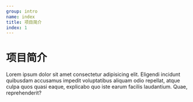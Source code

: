 ```yaml
---
group: intro
name: index
title: 项目简介
index: 1
---
```


# 项目简介

Lorem ipsum dolor sit amet consectetur adipisicing elit. Eligendi incidunt quibusdam accusamus impedit voluptatibus aliquam odio repellat, atque culpa quos quasi eaque, explicabo quo iste earum facilis laudantium. Quae, reprehenderit?

